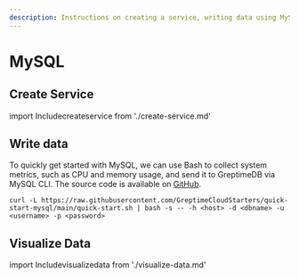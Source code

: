 ```yaml
---
description: Instructions on creating a service, writing data using MySQL, and visualizing data in GreptimeDB.
---
```


# MySQL

## Create Service
import Includecreateservice from './create-service.md' 

<Includecreateservice/>

## Write data

To quickly get started with MySQL, we can use Bash to collect system metrics, such as CPU and memory usage, and send it to GreptimeDB via MySQL CLI. The source code is available on [GitHub](https://github.com/GreptimeCloudStarters/quick-start-mysql).

```shell
curl -L https://raw.githubusercontent.com/GreptimeCloudStarters/quick-start-mysql/main/quick-start.sh | bash -s -- -h <host> -d <dbname> -u <username> -p <password>
```

## Visualize Data
import Includevisualizedata from './visualize-data.md' 

<Includevisualizedata/>

